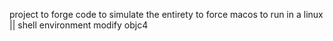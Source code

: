 project to forge code to simulate the entirety to force macos to run in a linux || shell environment modify objc4
